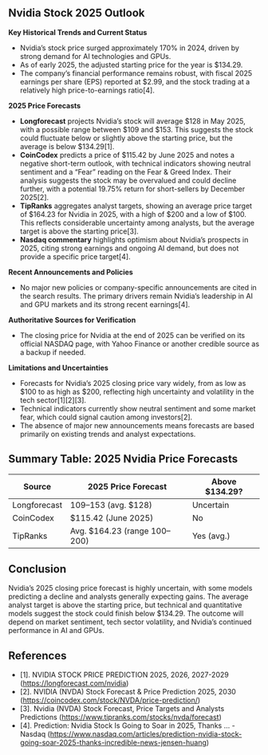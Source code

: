 ## Nvidia Stock 2025 Outlook

**Key Historical Trends and Current Status**

- Nvidia’s stock price surged approximately 170% in 2024, driven by strong demand for AI technologies and GPUs.
- As of early 2025, the adjusted starting price for the year is $134.29.
- The company’s financial performance remains robust, with fiscal 2025 earnings per share (EPS) reported at $2.99, and the stock trading at a relatively high price-to-earnings ratio[4].

**2025 Price Forecasts**

- **Longforecast** projects Nvidia’s stock will average $128 in May 2025, with a possible range between $109 and $153. This suggests the stock could fluctuate below or slightly above the starting price, but the average is below $134.29[1].
- **CoinCodex** predicts a price of $115.42 by June 2025 and notes a negative short-term outlook, with technical indicators showing neutral sentiment and a “Fear” reading on the Fear & Greed Index. Their analysis suggests the stock may be overvalued and could decline further, with a potential 19.75% return for short-sellers by December 2025[2].
- **TipRanks** aggregates analyst targets, showing an average price target of $164.23 for Nvidia in 2025, with a high of $200 and a low of $100. This reflects considerable uncertainty among analysts, but the average target is above the starting price[3].
- **Nasdaq commentary** highlights optimism about Nvidia’s prospects in 2025, citing strong earnings and ongoing AI demand, but does not provide a specific price target[4].

**Recent Announcements and Policies**

- No major new policies or company-specific announcements are cited in the search results. The primary drivers remain Nvidia’s leadership in AI and GPU markets and its strong recent earnings[4].

**Authoritative Sources for Verification**

- The closing price for Nvidia at the end of 2025 can be verified on its official NASDAQ page, with Yahoo Finance or another credible source as a backup if needed.

**Limitations and Uncertainties**

- Forecasts for Nvidia’s 2025 closing price vary widely, from as low as $100 to as high as $200, reflecting high uncertainty and volatility in the tech sector[1][2][3].
- Technical indicators currently show neutral sentiment and some market fear, which could signal caution among investors[2].
- The absence of major new announcements means forecasts are based primarily on existing trends and analyst expectations.

## Summary Table: 2025 Nvidia Price Forecasts

| Source         | 2025 Price Forecast         | Above $134.29? |
|----------------|----------------------------|----------------|
| Longforecast   | $109–$153 (avg. $128)      | Uncertain      |
| CoinCodex      | $115.42 (June 2025)        | No             |
| TipRanks       | Avg. $164.23 (range $100–$200) | Yes (avg.)    |

## Conclusion

Nvidia’s 2025 closing price forecast is highly uncertain, with some models predicting a decline and analysts generally expecting gains. The average analyst target is above the starting price, but technical and quantitative models suggest the stock could finish below $134.29. The outcome will depend on market sentiment, tech sector volatility, and Nvidia’s continued performance in AI and GPUs.

## References

- [1]. NVIDIA STOCK PRICE PREDICTION 2025, 2026, 2027-2029 (https://longforecast.com/nvidia)
- [2]. NVIDIA (NVDA) Stock Forecast & Price Prediction 2025, 2030 (https://coincodex.com/stock/NVDA/price-prediction/)
- [3]. Nvidia (NVDA) Stock Forecast, Price Targets and Analysts Predictions (https://www.tipranks.com/stocks/nvda/forecast)
- [4]. Prediction: Nvidia Stock Is Going to Soar in 2025, Thanks ... - Nasdaq (https://www.nasdaq.com/articles/prediction-nvidia-stock-going-soar-2025-thanks-incredible-news-jensen-huang)